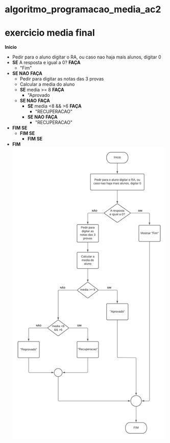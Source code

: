 # algoritmo_programacao_media_ac2
# exercicio media final

**Inicio**
 - Pedir para o aluno digitar o RA, ou caso nao haja mais alunos, digitar 0
 - **SE** A resposta e igual a 0? **FAÇA**
   - "Fim"
 - **SE NAO** **FAÇA**
   - Pedir para digitar as notas das 3 provas
   - Calcular a media do aluno
    - **SE** media >= 8 **FAÇA**
      - "Aprovado
    - **SE NAO** **FAÇA**
      - **SE** media <8 && >6 **FAÇA**
        - "RECUPERACAO"
      - **SE NAO** **FAÇA**
        - "RECUPERACAO"
- **FIM SE**
    - **FIM SE**
       - **FIM SE**
- **FIM**
![Isso é uma imagem](https://github.com/Lopes-Vitor/algoritmo_programacao_media_ac2/blob/main/Diagrama%20Media.png)
